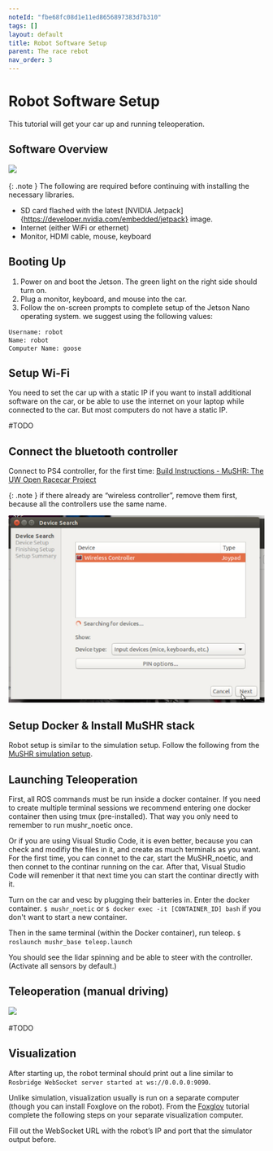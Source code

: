 ```yaml
---
noteId: "fbe68fc08d1e11ed8656897383d7b310"
tags: []
layout: default
title: Robot Software Setup
parent: The race rebot
nav_order: 3
---
```


# [](#header-1)Robot Software Setup
This tutorial will get your car up and running teleoperation.

## Software Overview
![](../../assets/images/software_overview.png)

{: .note }
The following are required before continuing with installing the necessary libraries.
- SD card flashed with the latest [NVIDIA Jetpack]{https://developer.nvidia.com/embedded/jetpack} image.
- Internet (either WiFi or ethernet)
- Monitor, HDMI cable, mouse, keyboard

## Booting Up
1. Power on and boot the Jetson. The green light on the right side should turn on.
2. Plug a monitor, keyboard, and mouse into the car.
3. Follow the on-screen prompts to complete setup of the Jetson Nano operating system. we suggest using the following values:
```
Username: robot
Name: robot
Computer Name: goose
```

## Setup Wi-Fi
You need to set the car up with a static IP if you want to install additional software on the car, or be able to use the internet on your laptop while connected to the car. But most computers do not have a static IP.

#TODO

## Connect the bluetooth controller
Connect to PS4 controller, for the first time: [Build Instructions - MuSHR: The UW Open Racecar Project](https://mushr.io/hardware/build_instructions/#:~:text=Note%20the%20column,dialog.%20(Fig.%2015.7)) 

{: .note }
if there already are “wireless controller”, remove them first, because all the controllers use the same name.

![](../../assets/images/controller.png)

## Setup Docker & Install MuSHR stack
Robot setup is similar to the simulation setup. Follow the following from the [MuSHR simulation setup](https://anr-multitrans.github.io/Robot_MuSHR/docs/noetic/quickstart_with_foxglove/).

## Launching Teleoperation
First, all ROS commands must be run inside a docker container. If you need to create multiple terminal sessions we recommend entering one docker container then using tmux (pre-installed). That way you only need to remember to run mushr_noetic once.

Or if you are using Visual Studio Code, it is even better, because you can check and modifiy the files in it, and create as much terminals as you want. For the first time, you can connet to the car, start the MuSHR_noetic, and then connet to the continar running on the car. After that, Visual Studio Code will remenber it that next time you can start the continar directly with it.

Turn on the car and vesc by plugging their batteries in. Enter the docker container.
```$ mushr_noetic```
or
```$ docker exec -it [CONTAINER_ID] bash```
if you don't want to start a new container.

Then in the same terminal (within the Docker container), run teleop.
```$ roslaunch mushr_base teleop.launch```

You should see the lidar spinning and be able to steer with the controller. (Activate all sensors by default.)

## Teleoperation (manual driving)
![](../../assets/images/teleop_controls.png)

#TODO

## Visualization
After starting up, the robot terminal should print out a line similar to ```Rosbridge WebSocket server started at ws://0.0.0.0:9090```.

Unlike simulation, visualization usually is run on a separate computer (though you can install Foxglove on the robot). From the [Foxglov](https://anr-multitrans.github.io/Robot_MuSHR/docs/noetic/Foxglove/) tutorial complete the following steps on your separate visualization computer.

Fill out the WebSocket URL with the robot’s IP and port that the simulator output before.

